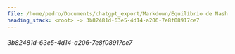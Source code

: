 ```yaml
---
file: /home/pedro/Documents/chatgpt_export/Markdown/Equilíbrio de Nash explicado.md
heading_stack: <root> -> 3b82481d-63e5-4d14-a206-7e8f08917ce7
---
```

###### 3b82481d-63e5-4d14-a206-7e8f08917ce7
